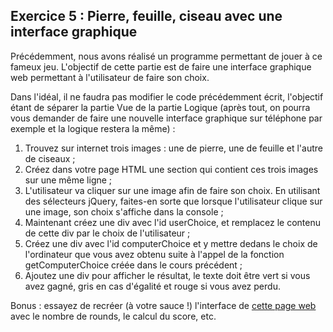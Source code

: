 ## Exercice 5 : Pierre, feuille, ciseau avec une interface graphique

Précédemment, nous avons réalisé un programme permettant de jouer à ce fameux jeu.
L'objectif de cette partie est de faire une interface graphique web permettant à l'utilisateur de faire son choix.

Dans l'idéal, il ne faudra pas modifier le code précédemment écrit, l'objectif étant de séparer la partie Vue de la partie Logique (après tout, on pourra vous demander de faire une nouvelle interface graphique sur téléphone par exemple et la logique restera la même) :

1. Trouvez sur internet trois images : une de pierre, une de feuille et l'autre de ciseaux ;
2. Créez dans votre page HTML une section qui contient ces trois images sur une même ligne ;
3. L'utilisateur va cliquer sur une image afin de faire son choix. En utilisant des sélecteurs jQuery, faites-en sorte que lorsque l'utilisateur clique sur une image, son choix s'affiche dans la console ;
4. Maintenant créez une div avec l'id userChoice, et remplacez le contenu de cette div par le choix de l'utilisateur ;
5. Créez une div avec l'id computerChoice et y mettre dedans le choix de l'ordinateur que vous avez obtenu suite à l'appel de la fonction getComputerChoice créée dans le cours précédent ;
6. Ajoutez une div pour afficher le résultat, le texte doit être vert si vous avez gagné, gris en cas d'égalité et rouge si vous avez perdu.

Bonus : essayez de recréer (à votre sauce !) l'interface de [cette page web](https://www.handcramp.lol/) avec le nombre de rounds, le calcul du score, etc.
